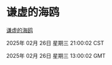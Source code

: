 # 谦虚的海鸥
[谦虚的海鸥](http://:56308/qxdho/course/base/hotlink/index.php)

2025年 02月 26日 星期三 21:00:02 CST

2025年 02月 26日 星期三 13:00:02 GMT
